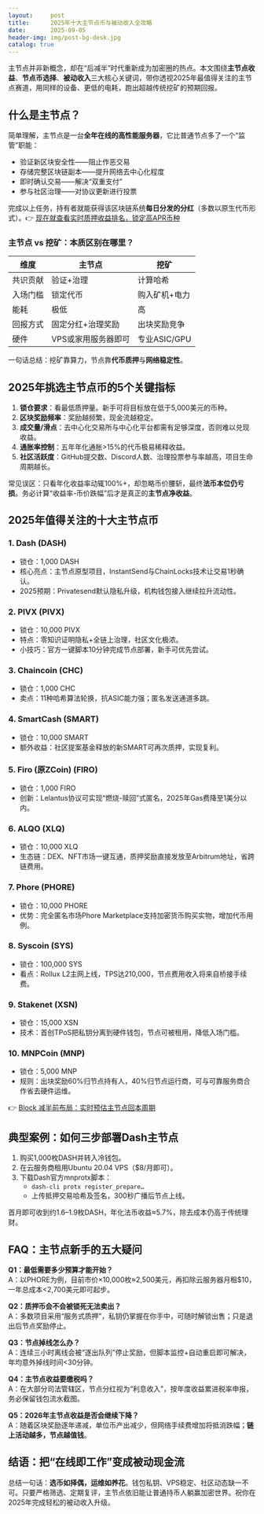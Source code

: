```yaml
---
layout:     post
title:      2025年十大主节点币与被动收入全攻略
date:       2025-09-05
header-img: img/post-bg-desk.jpg
catalog: true
---
```


主节点并非新概念，却在“后减半”时代重新成为加密圈的热点。本文围绕**主节点收益**、**节点币选择**、**被动收入**三大核心关键词，带你透视2025年最值得关注的主节点赛道，用同样的设备、更低的电耗，跑出超越传统挖矿的预期回报。

## 什么是主节点？

简单理解，主节点是一台**全年在线的高性能服务器**，它比普通节点多了一个“监管”职能：  
- 验证新区块安全性——阻止作恶交易  
- 存储完整区块链副本——提升网络去中心化程度  
- 即时确认交易——解决“双重支付”  
- 参与社区治理——对协议更新进行投票  

完成以上任务，持有者就能获得该区块链系统**每日分发的分红**（多数以原生代币形式）。👉 [现在就查看实时质押收益排名，锁定高APR币种](https://okxdog.com/)

### 主节点 vs 挖矿：本质区别在哪里？

| 维度 | 主节点 | 挖矿 |
|---|---|---|
| 共识贡献 | 验证+治理 | 计算哈希 |
| 入场门槛 | 锁定代币 | 购入矿机+电力 |
| 能耗 | 极低 | 高 |
| 回报方式 | 固定分红+治理奖励 | 出块奖励竞争 |
| 硬件 | VPS或家用服务器即可 | 专业ASIC/GPU |

一句话总结：挖矿靠算力，节点靠**代币质押**与**网络稳定性**。

## 2025年挑选主节点币的5个关键指标

1. **锁仓要求**：看最低质押量。新手可将目标放在低于5,000美元的币种。  
2. **区块奖励频率**：奖励越频繁，现金流越稳定。  
3. **成交量/滑点**：去中心化交易所与中心化平台都需有足够深度，否则难以兑现收益。  
4. **通胀率控制**：五年年化通胀>15%的代币极易稀释收益。  
5. **社区活跃度**：GitHub提交数、Discord人数、治理投票参与率越高，项目生命周期越长。  

常见误区：只看年化收益率动辄100%+，却忽略币价腰斩，最终**法币本位仍亏损**。务必计算“收益率-币价跌幅”后才是真正的**主节点净收益**。

## 2025年值得关注的十大主节点币

### 1. Dash (DASH)  
- 锁仓：1,000 DASH  
- 核心亮点：主节点原型项目，InstantSend与ChainLocks技术让交易1秒确认。  
- 2025预期：Privatesend默认隐私升级，机构钱包接入继续拉升流动性。

### 2. PIVX (PIVX)  
- 锁仓：10,000 PIVX  
- 特点：零知识证明隐私+全链上治理，社区文化极浓。  
- 小技巧：官方一键脚本10分钟完成节点部署，新手可优先尝试。  

### 3. Chaincoin (CHC)  
- 锁仓：1,000 CHC  
- 卖点：11种哈希算法轮换，抗ASIC能力强；匿名发送通道多跳。  

### 4. SmartCash (SMART)  
- 锁仓：10,000 SMART  
- 额外收益：社区提案基金释放的新SMART可再次质押，实现复利。  

### 5. Firo (原ZCoin) (FIRO)  
- 锁仓：1,000 FIRO  
- 创新：Lelantus协议可实现“燃烧-赎回”式匿名，2025年Gas费降至1美分以内。  

### 6. ALQO (XLQ)  
- 锁仓：10,000 XLQ  
- 生态链：DEX、NFT市场一键互通，质押奖励直接发放至Arbitrum地址，省跨链费用。  

### 7. Phore (PHORE)  
- 锁仓：10,000 PHORE  
- 优势：完全匿名市场Phore Marketplace支持加密货币购买实物，增加代币用例。  

### 8. Syscoin (SYS)  
- 锁仓：100,000 SYS  
- 看点：Rollux L2主网上线，TPS达210,000，节点费用收入将来自桥接手续费。  

### 9. Stakenet (XSN)  
- 锁仓：15,000 XSN  
- 技术：首创TPoS把私钥分离到硬件钱包，节点可被租用，降低入场门槛。  

### 10. MNPCoin (MNP)  
- 锁仓：5,000 MNP  
- 规则：出块奖励60%归节点持有人，40%归节点运行商，可与可靠服务商合作省去硬件运维。  

👉 [Block 减半前布局：实时预估主节点回本周期](https://okxdog.com/)

## 典型案例：如何三步部署Dash主节点

1. 购买1,000枚DASH并转入冷钱包。  
2. 在云服务商租用Ubuntu 20.04 VPS（$8/月即可）。  
3. 下载Dash官方mnprotx脚本：  
   - `dash-cli protx register_prepare…`  
   - 上传抵押交易哈希及签名，300秒广播后节点上线。  

首月即可收到约1.6–1.9枚DASH，年化法币收益≈5.7%，除去成本仍高于传统理财。

## FAQ：主节点新手的五大疑问

**Q1：最低需要多少预算才能开始？**  
A：以PHORE为例，目前市价×10,000枚≈2,500美元，再扣除云服务器月租$10，一年总成本<2,700美元即可起步。

**Q2：质押币会不会被锁死无法卖出？**  
A：多数项目采用“服务式质押”，私钥仍掌握在你手中，可随时解锁出售；只是退出后节点奖励停止。

**Q3：节点掉线怎么办？**  
A：连续三小时离线会被“逐出队列”停止奖励，但脚本监控+自动重启即可解决，年均意外掉线时间<30分钟。

**Q4：主节点收益要缴税吗？**  
A：在大部分司法管辖区，节点分红视为“利息收入”，按年度收益累进税率申报，务必保留钱包流水截图。

**Q5：2026年主节点收益是否会继续下降？**  
A：随着区块奖励逐年递减，单位币产出减少，但网络手续费增加将抵消跌幅；**链上活动越多，节点越值钱**。

## 结语：把“在线即工作”变成被动现金流

总结一句话：**选币如择偶，运维如养花**。钱包私钥、VPS稳定、社区动态缺一不可。只要严格筛选、定期复评，主节点依旧能让普通持币人躺赢加密世界。祝你在2025年完成轻松的被动收入升级。